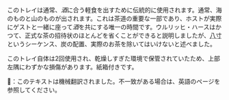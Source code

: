<p>このトレイは通常、<em>酒</em>に合う軽食を出すために伝統的に使用されます。通常、海のものと山のものが出されます。これは茶道の重要な一部であり、ホストが実際にゲストと一緒に座って<em>酒</em>を共にする唯一の時間です。ウルリッヒ・ハースはかつて、正式な茶の招待状のほとんどを省くことができると説明しましたが、<abbr title="hassun, meaning 8 inches, referring to the size of the tray">八寸</abbr>というシーケンス、炭の配置、実際のお茶を除いてはいけないと述べました。</p>
<p>このトレイ自体は2回使用され、乾燥しすぎた環境で保管されていたため、上部左隅にわずかな損傷があります。紙箱付きです。</p>
👾：このテキストは機械翻訳されました。不一致がある場合は、英語のページを参照してください。
